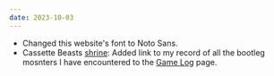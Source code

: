 ```yaml
---
date: 2023-10-03
---
```


* Changed this website's font to Noto Sans.
* Cassette Beasts [shrine](/shrines/cassettebeasts/): Added link to my record of all the bootleg mosnters I have encountered to the [Game Log](/shrines/cassettebeasts/gamelog/) page.